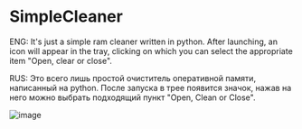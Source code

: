 # SimpleCleaner
ENG: It's just a simple ram cleaner written in python.
     After launching, an icon will appear in the tray, clicking on which you can select the appropriate item "Open, clear or close".
     
RUS: Это всего лишь простой очиститель оперативной памяти, написанный на python.
     После запуска в трее появится значок, нажав на него можно выбрать подходящий пункт "Open, Clean or Close".



![image](https://github.com/Adwhweu/SimpleCleaner/assets/122550443/073654ef-8819-4165-8c71-4c39665673d0) 

